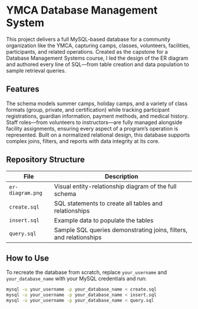 # YMCA Database Management System

This project delivers a full MySQL-based database for a community organization like the YMCA, capturing camps, classes, volunteers, facilities, participants, and related operations. Created as the capstone for a Database Management Systems course, I led the design of the ER diagram and authored every line of SQL—from table creation and data population to sample retrieval queries.

## Features

The schema models summer camps, holiday camps, and a variety of class formats (group, private, and certification) while tracking participant registrations, guardian information, payment methods, and medical history. Staff roles—from volunteers to instructors—are fully managed alongside facility assignments, ensuring every aspect of a program’s operation is represented. Built on a normalized relational design, this database supports complex joins, filters, and reports with data integrity at its core.

## Repository Structure

| File             | Description                                               |
|------------------|-----------------------------------------------------------|
| `er-diagram.png` | Visual entity-relationship diagram of the full schema     |
| `create.sql`     | SQL statements to create all tables and relationships     |
| `insert.sql`     | Example data to populate the tables                       |
| `query.sql`      | Sample SQL queries demonstrating joins, filters, and relationships |

## How to Use

To recreate the database from scratch, replace `your_username` and `your_database_name` with your MySQL credentials and run:

```bash
mysql -u your_username -p your_database_name < create.sql
mysql -u your_username -p your_database_name < insert.sql
mysql -u your_username -p your_database_name < query.sql
